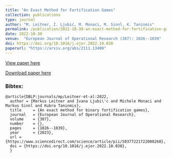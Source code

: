 ```yaml
---
title: "An Exact Method for Fortification Games"
collection: publications
type: journal
author: "M. Leitner, I. Ljubić, M. Monaci, M. Sinnl, K. Taninmis"
permalink: /publication/2022-10-30-an-exact-method-for-fortification-games
date: 2022-10-30
venue:  "European Journal of Operational Research (307): 1026--1039"
doi: https://doi.org/10.1016/j.ejor.2022.10.038
paperurl: "https://arxiv.org/abs/2111.13400"
---
```


[View paper here](https://www.sciencedirect.com/science/article/pii/S0377221722008268)

[Download paper here](https://arxiv.org/abs/2111.13400)

### Bibtex:

```
@article{DBLP:journals/mp/Leitner-et-al:2022,
  author = {Markus Leitner and Ivana Ljubi\'c and Michele Monaci and Markus Sinnl and Kubra Tanınmıs},
  title     = {An exact method for binary fortification games},
  journal   = {European Journal of Operational Research},
  volume    = {307},
  number    = {},
  pages     = {1026--1039},
  year      = {2023},
  url = {https://www.sciencedirect.com/science/article/pii/S0377221722008268},    
  doi = {https://doi.org/10.1016/j.ejor.2022.10.038},
  }
```

